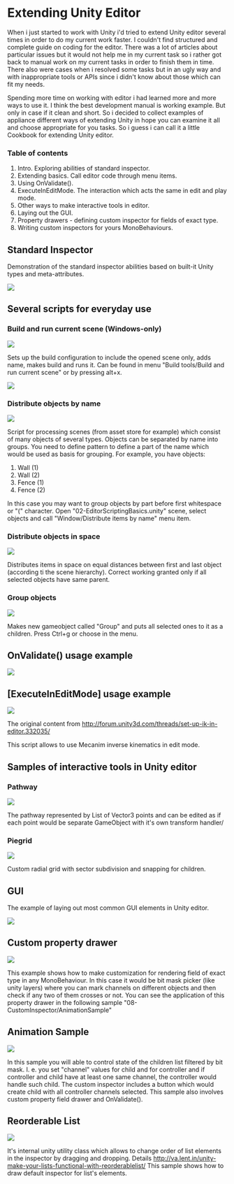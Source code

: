 # Extending Unity Editor

When i just started to work with Unity i'd tried to extend Unity editor several times in order to do my current work faster.
I couldn't find structured and complete guide on coding for the editor. There was a lot of articles about particular issues
but it would not help me in my current task so i rather got back to manual work on my current tasks in order to finish them in time.
There also were cases when i resolved some tasks but in an ugly way and with inappropriate tools or APIs since i didn't know about
those which can fit my needs.

Spending more time on working with editor i had learned more and more ways to use it. I think the best development manual is working example.
But only in case if it clean and short. So i decided to collect examples of appliance different ways of extending Unity in hope you can examine it
all and choose appropriate for you tasks. So i guess i can call it a little Cookbook for extending Unity editor.

### Table of contents

1. Intro. Exploring abilities of standard inspector.
2. Extending basics. Call editor code through menu items.
3. Using OnValidate().
4. ExecuteInEditMode. The interaction which acts the same in edit and play mode.
5. Other ways to make interactive tools in editor.
6. Laying out the GUI.
7. Property drawers - defining custom inspector for fields of exact type.
8. Writing custom inspectors for yours MonoBehaviours.


## Standard Inspector

Demonstration of the standard inspector abilities based on built-it Unity types and meta-attributes.

![](https://raw.githubusercontent.com/pecheny/ExtendingUnityEditor/master/Assets/01-Intro/Preview/preview.png)


## Several scripts for everyday use

### Build and run current scene (Windows-only)

![](https://raw.githubusercontent.com/pecheny/ExtendingUnityEditor/master/Assets/02-EditorScriptingBasics/Preview/preview-01.png)

Sets up the build configuration to include the opened scene only, adds name, makes build and runs it.
Can be found in menu "Build tools/Build and run current scene" or by pressing alt+x.

![](https://raw.githubusercontent.com/pecheny/ExtendingUnityEditor/master/Assets/02-EditorScriptingBasics/Preview/preview-03.png)

### Distribute objects by name

![](https://raw.githubusercontent.com/pecheny/ExtendingUnityEditor/master/Assets/02-EditorScriptingBasics/Preview/preview-02.png)

Script for processing scenes (from asset store for example) which consist of many objects of several types.
Objects can be separated by name into groups. You need to define pattern to define a part of the name which would be used as basis for grouping.
For example, you have objects:

1. Wall (1)
2. Wall (2)
3. Fence (1)
4. Fence (2)

In this case you may want to group objects by part before first whitespace or "(" character.
Open "02-EditorScriptingBasics.unity" scene, select objects and call "Window/Distribute items by name" menu item.

### Distribute objects in space

![](https://raw.githubusercontent.com/pecheny/ExtendingUnityEditor/master/Assets/02-EditorScriptingBasics/Preview/preview-05.png)

Distributes items in space on equal distances between first and last object (according ti the scene hierarchy).
Correct working granted only if all selected objects have same parent.

### Group objects

![](https://raw.githubusercontent.com/pecheny/ExtendingUnityEditor/master/Assets/02-EditorScriptingBasics/Preview/preview-04.png)

Makes new gameobject called "Group" and puts all selected ones to it as a children. Press Ctrl+g or choose in the menu.


## OnValidate() usage example

![](https://raw.githubusercontent.com/pecheny/ExtendingUnityEditor/master/Assets/03-OnValidate/Preview/preview.png)

## [ExecuteInEditMode] usage example

![](https://raw.githubusercontent.com/pecheny/ExtendingUnityEditor/master/Assets/04-ExecuteInEditMode/Preview/preview.png)

The original content from http://forum.unity3d.com/threads/set-up-ik-in-editor.332035/

This script allows to use Mecanim inverse kinematics in edit mode.


## Samples of interactive tools in Unity editor

### Pathway

![](https://raw.githubusercontent.com/pecheny/ExtendingUnityEditor/master/Assets/05-Interactive/Pathway/Preview/preview.png)

The pathway represented by List of Vector3 points and can be edited as if each point would be separate GameObject with it's own transform handler/

### Piegrid

![](https://raw.githubusercontent.com/pecheny/ExtendingUnityEditor/master/Assets/05-Interactive/PieGrid/Preview/preview.png)

Custom radial grid with sector subdivision and snapping for children.

## GUI

The example of laying out most common GUI elements in Unity editor.

![](https://raw.githubusercontent.com/pecheny/ExtendingUnityEditor/master/Assets/06-EditorGUI/Preview/preview.png)

## Custom property drawer

![](https://raw.githubusercontent.com/pecheny/ExtendingUnityEditor/master/Assets/07-PropertyDrawer/Preview/preview.png)

This example shows how to make customization for rendering field of exact type in any MonoBehaviour. In this case it would be bit mask picker (like unity layers) where you can mark channels on different objects and then check if any two of them crosses or not.
You can see the application of this property drawer in the following sample "08-CustomInspector/AnimationSample"

## Animation Sample

![](https://raw.githubusercontent.com/pecheny/ExtendingUnityEditor/master/Assets/08-CustomInspector/AnimationSample/Preview/preview.png)

In this sample you will able to control state of the children list filtered by bit mask.
I. e. you set "channel" values for child and for controller and if controller and child have at least one same channel, the controller would handle such child.
The custom inspector includes a button which would create child with all controller channels selected.
This sample also involves custom property field drawer and OnValidate().

## Reorderable List

![](https://raw.githubusercontent.com/pecheny/ExtendingUnityEditor/master/Assets/08-CustomInspector/ReorderableList/Preview/preview.png)

It's internal unity utility class which allows to change order of list elements in the inspector by dragging and dropping.
Details http://va.lent.in/unity-make-your-lists-functional-with-reorderablelist/
This sample shows how to draw default inspector for list's elements.


